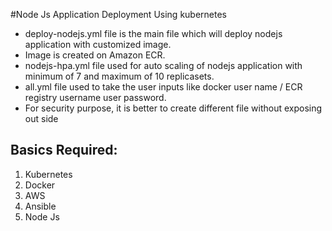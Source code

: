 #Node Js Application Deployment Using kubernetes

- deploy-nodejs.yml file is the main file which will deploy nodejs application with customized image.
- Image is created on Amazon ECR.
- nodejs-hpa.yml file used for auto scaling of nodejs application with minimum of 7 and maximum of 10
  replicasets.
- all.yml file used to take the user inputs like docker user name / ECR registry username
  user password. 
- For security purpose, it is better to create different file without exposing out side


Basics Required:
----------------
1. Kubernetes
2. Docker
3. AWS 
4. Ansible
5. Node Js
